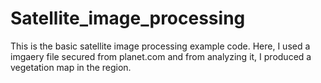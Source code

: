 # Satellite_image_processing

This is the basic satellite image processing example code. Here, I used a imgaery file secured from planet.com and from analyzing it, I produced a vegetation map in the region. 
